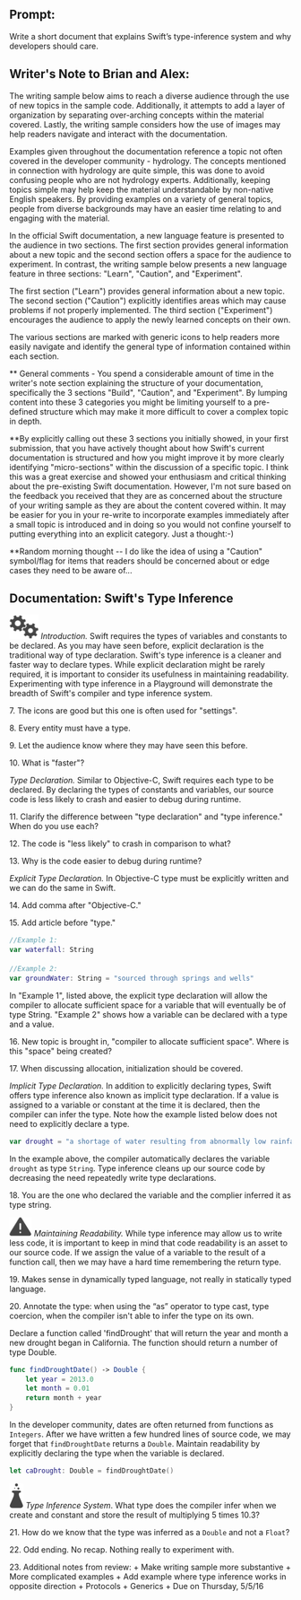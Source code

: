 ## Prompt:
 Write a short document that explains Swift’s type-inference system and why developers should care.

## Writer's Note to Brian and Alex:
 The writing sample below aims to reach a diverse audience through the use of new topics in the sample code. Additionally, it attempts to add a layer of organization by separating over-arching concepts within the material covered. Lastly, the writing sample considers how the use of images may help readers navigate and interact with the documentation.

 Examples given throughout the documentation reference a topic not often covered in the developer community - hydrology. The concepts mentioned in connection with hydrology are quite simple, this was done to avoid confusing people who are not hydrology experts. Additionally, keeping topics simple may help keep the material understandable by non-native English speakers. By providing examples on a variety of general topics, people from diverse backgrounds may have an easier time relating to and engaging with the material.

 In the official Swift documentation, a new language feature is presented to the audience in two sections. The first section provides general information about a new topic and the second section offers a space for the audience to experiment. In contrast, the writing sample below presents a new language feature in three sections: "Learn", "Caution", and "Experiment".
 
 The first section ("Learn") provides general information about a new topic. The second section ("Caution") explicitly identifies areas which may cause problems if not properly implemented. The third section ("Experiment") encourages the audience to apply the newly learned concepts on their own.

The various sections are marked with generic icons to help readers more easily navigate and identify the general type of information contained within each section.

** General comments - You spend a considerable amount of time in the writer's note section explaining the structure of your documentation, specifically the 3 sections "Build", "Caution", and "Experiment". By lumping content into these 3 categories you might be limiting yourself to a pre-defined structure which may make it more difficult to cover a complex topic in depth.

**By explicitly calling out these 3 sections you initially showed, in your first submission, that you have actively thought about how Swift's current documentation is structured and how you might improve it by more clearly identifying "micro-sections" within the discussion of a specific topic. I think this was a great exercise and showed your enthusiasm and critical thinking about the pre-existing Swift documentation. However, I'm not sure based on the feedback you received that they are as concerned about the structure of your writing sample as they are about the content covered within. It may be easier for you in your re-write to incorporate examples immediately after a small topic is introduced and in doing so you would not confine yourself to putting everything into an explicit category. Just a thought:-)

**Random morning thought -- I do like the idea of using a "Caution" symbol/flag for items that readers should be concerned about or edge cases they need to be aware of...
 
## Documentation: Swift's Type Inference
 ![Build icon](./images/build_sm.png) *Introduction.* Swift requires the types of variables and constants to be declared. As you may have seen before, explicit declaration is the traditional way of type declaration. Swift's type inference is a cleaner and faster way to declare types. While explicit declaration might be rarely required, it is important to consider its usefulness in maintaining readability. Experimenting with type inference in a Playground will demonstrate the breadth of Swift's compiler and type inference system.

  7\. The icons are good but this one is often used for "settings".

  8\. Every entity must have a type.

  9\. Let the audience know where they may have seen this before.

  10\. What is "faster"?

 *Type Declaration.* Similar to Objective-C, Swift requires each type to be declared. By declaring the types of constants and variables, our source code is less likely to crash and easier to debug during runtime.

  11\. Clarify the difference between "type declaration" and "type inference." When do you use each?

  12\. The code is "less likely" to crash in comparison to what?

  13\. Why is the code easier to debug during runtime?

 *Explicit Type Declaration.* In Objective-C type must be explicitly written and we can do the same in Swift.

  14\. Add comma after "Objective-C."

  15\. Add article before "type."

  ```swift
 //Example 1:
 var waterfall: String

 //Example 2:
 var groundWater: String = "sourced through springs and wells"
 ```

 In "Example 1", listed above, the explicit type declaration will allow the compiler to allocate sufficient space for a variable that will eventually be of type String. "Example 2" shows how a variable can be declared with a type and a value.

  16\. New topic is brought in, "compiler to allocate sufficient space". Where is this "space" being created?

  17\. When discussing allocation, initialization should be covered.

 *Implicit Type Declaration.* In addition to explicitly declaring types, Swift offers type inference also known as implicit type declaration. If a value is assigned to a variable or constant at the time it is declared, then the compiler can infer the type. Note how the example listed below does not need to explicitly declare a type.

 ```swift
 var drought = "a shortage of water resulting from abnormally low rainfall"
 ```

 In the example above, the compiler automatically declares the variable `drought` as type `String`. Type inference cleans up our source code by decreasing the need repeatedly write type declarations.

  18\. You are the one who declared the variable and the complier inferred it as type string.

 ![Caution icon](./images/caution_sm.png)
 *Maintaining Readability.* While type inference may allow us to write less code, it is important to keep in mind that code readability is an asset to our source code. If we assign the value of a variable to the result of a function call, then we may have a hard time remembering the return type.

  19\. Makes sense in dynamically typed language, not really in statically typed language.

  20\. Annotate the type: when using the “as” operator to type cast, type coercion, when the compiler isn't able to infer the type on its own.

 Declare a function called 'findDrought' that will return the year and month a new drought began in California. The function should return a number of type Double.

 ```swift
 func findDroughtDate() -> Double {
     let year = 2013.0
     let month = 0.01
     return month + year
 }
 ```

 In the developer community, dates are often returned from functions as `Integers`. After we have written a few hundred lines of source code, we may forget that `findDroughtDate` returns a `Double`. Maintain readability by explicitly declaring the type when the variable is declared.

 ```swift
 let caDrought: Double = findDroughtDate()
 ```

 ![Experiment icon](./images/experiment_sm.png) *Type Inference System*. What type does the compiler infer when we create and constant and store the result of multiplying 5 times 10.3?

  21\. How do we know that the type was inferred as a `Double` and not a `Float`?

  22\. Odd ending. No recap. Nothing really to experiment with.

  23\. Additional notes from review:
    + Make writing sample more substantive
    + More complicated examples
    + Add example where type inference works in opposite direction
    + Protocols
    + Generics
    + Due on Thursday, 5/5/16
